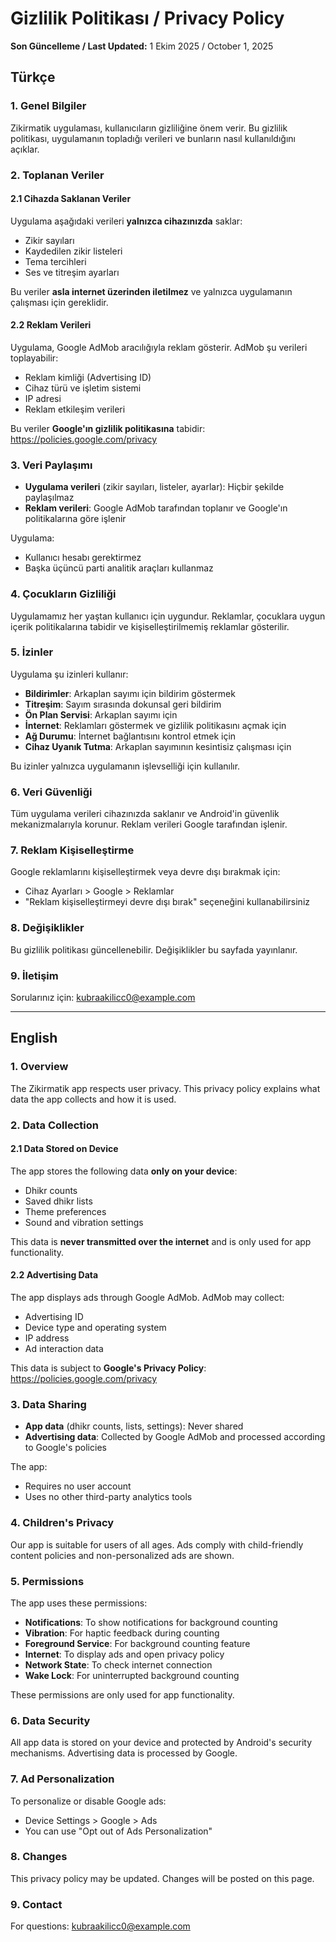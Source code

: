 # Gizlilik Politikası / Privacy Policy

**Son Güncelleme / Last Updated:** 1 Ekim 2025 / October 1, 2025

## Türkçe

### 1. Genel Bilgiler
Zikirmatik uygulaması, kullanıcıların gizliliğine önem verir. Bu gizlilik politikası, uygulamanın topladığı verileri ve bunların nasıl kullanıldığını açıklar.

### 2. Toplanan Veriler

#### 2.1 Cihazda Saklanan Veriler
Uygulama aşağıdaki verileri **yalnızca cihazınızda** saklar:
- Zikir sayıları
- Kaydedilen zikir listeleri
- Tema tercihleri
- Ses ve titreşim ayarları

Bu veriler **asla internet üzerinden iletilmez** ve yalnızca uygulamanın çalışması için gereklidir.

#### 2.2 Reklam Verileri
Uygulama, Google AdMob aracılığıyla reklam gösterir. AdMob şu verileri toplayabilir:
- Reklam kimliği (Advertising ID)
- Cihaz türü ve işletim sistemi
- IP adresi
- Reklam etkileşim verileri

Bu veriler **Google'ın gizlilik politikasına** tabidir:
<https://policies.google.com/privacy>

### 3. Veri Paylaşımı
- **Uygulama verileri** (zikir sayıları, listeler, ayarlar): Hiçbir şekilde paylaşılmaz
- **Reklam verileri**: Google AdMob tarafından toplanır ve Google'ın politikalarına göre işlenir

Uygulama:
- Kullanıcı hesabı gerektirmez
- Başka üçüncü parti analitik araçları kullanmaz

### 4. Çocukların Gizliliği
Uygulamamız her yaştan kullanıcı için uygundur. Reklamlar, çocuklara uygun içerik politikalarına tabidir ve kişiselleştirilmemiş reklamlar gösterilir.

### 5. İzinler
Uygulama şu izinleri kullanır:
- **Bildirimler**: Arkaplan sayımı için bildirim göstermek
- **Titreşim**: Sayım sırasında dokunsal geri bildirim
- **Ön Plan Servisi**: Arkaplan sayımı için
- **İnternet**: Reklamları göstermek ve gizlilik politikasını açmak için
- **Ağ Durumu**: İnternet bağlantısını kontrol etmek için
- **Cihaz Uyanık Tutma**: Arkaplan sayımının kesintisiz çalışması için

Bu izinler yalnızca uygulamanın işlevselliği için kullanılır.

### 6. Veri Güvenliği
Tüm uygulama verileri cihazınızda saklanır ve Android'in güvenlik mekanizmalarıyla korunur. Reklam verileri Google tarafından işlenir.

### 7. Reklam Kişiselleştirme
Google reklamlarını kişiselleştirmek veya devre dışı bırakmak için:
- Cihaz Ayarları > Google > Reklamlar
- "Reklam kişiselleştirmeyi devre dışı bırak" seçeneğini kullanabilirsiniz

### 8. Değişiklikler
Bu gizlilik politikası güncellenebilir. Değişiklikler bu sayfada yayınlanır.

### 9. İletişim
Sorularınız için: <kubraakilicc0@example.com>

---

## English

### 1. Overview
The Zikirmatik app respects user privacy. This privacy policy explains what data the app collects and how it is used.

### 2. Data Collection

#### 2.1 Data Stored on Device
The app stores the following data **only on your device**:
- Dhikr counts
- Saved dhikr lists
- Theme preferences
- Sound and vibration settings

This data is **never transmitted over the internet** and is only used for app functionality.

#### 2.2 Advertising Data
The app displays ads through Google AdMob. AdMob may collect:
- Advertising ID
- Device type and operating system
- IP address
- Ad interaction data

This data is subject to **Google's Privacy Policy**:
<https://policies.google.com/privacy>

### 3. Data Sharing
- **App data** (dhikr counts, lists, settings): Never shared
- **Advertising data**: Collected by Google AdMob and processed according to Google's policies

The app:
- Requires no user account
- Uses no other third-party analytics tools

### 4. Children's Privacy
Our app is suitable for users of all ages. Ads comply with child-friendly content policies and non-personalized ads are shown.

### 5. Permissions
The app uses these permissions:
- **Notifications**: To show notifications for background counting
- **Vibration**: For haptic feedback during counting
- **Foreground Service**: For background counting feature
- **Internet**: To display ads and open privacy policy
- **Network State**: To check internet connection
- **Wake Lock**: For uninterrupted background counting

These permissions are only used for app functionality.

### 6. Data Security
All app data is stored on your device and protected by Android's security mechanisms. Advertising data is processed by Google.

### 7. Ad Personalization
To personalize or disable Google ads:
- Device Settings > Google > Ads
- You can use "Opt out of Ads Personalization"

### 8. Changes
This privacy policy may be updated. Changes will be posted on this page.

### 9. Contact
For questions: <kubraakilicc0@example.com>
